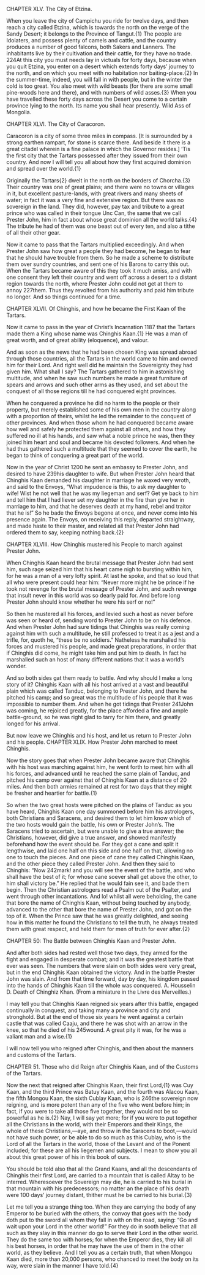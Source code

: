 


CHAPTER XLV. The City of Etzina.

When you leave the city of Campichu you ride for twelve days, and then reach a city called Etzina, which is towards the north on the verge of the Sandy Desert; it belongs to the Province of Tangut.{1} The people are Idolaters, and possess plenty of camels and cattle, and the country produces a number of good falcons, both Sakers and Lanners. The inhabitants live by their cultivation and their cattle, for they have no trade. 224At this city you must needs lay in victuals for forty days, because when you quit Etzina, you enter on a desert which extends forty days’ journey to the north, and on which you meet with no habitation nor baiting-place.{2} In the summer-time, indeed, you will fall in with people, but in the winter the cold is too great. You also meet with wild beasts (for there are some small pine-woods here and there), and with numbers of wild asses.{3} When you have travelled these forty days across the Desert you come to a certain province lying to the north. Its name you shall hear presently.
Wild Ass of Mongolia.


CHAPTER XLVI. The City of Caracoron.

Caracoron is a city of some three miles in compass. [It is surrounded by a strong earthen rampart, for stone is scarce there. And beside it there is a great citadel wherein is a fine palace in which the Governor resides.] ’Tis the first city that the Tartars possessed after they issued from their own country. And now I will tell you all about how they first acquired dominion and spread over the world.{1}

Originally the Tartars{2} dwelt in the north on the borders of Chorcha.{3} Their country was one of great plains; and there were no towns or villages in it, but excellent pasture-lands, with great rivers and many sheets of water; in fact it was a very fine and extensive region. But there was no sovereign in the land. They did, however, pay tax and tribute to a great prince who was called in their tongue Unc Can, the same that we call Prester John, him in fact about whose great dominion all the world talks.{4} The tribute he had of them was one beast out of every ten, and also a tithe of all their other gear.

Now it came to pass that the Tartars multiplied exceedingly. And when Prester John saw how great a people they had become, he began to fear that he should have trouble from them. So he made a scheme to distribute them over sundry countries, and sent one of his Barons to carry this out. When the Tartars became aware of this they took it much amiss, and with one consent they left their country and went off across a desert to a distant region towards the north, where Prester John could not get at them to annoy 227them. Thus they revolted from his authority and paid him tribute no longer. And so things continued for a time.


CHAPTER XLVII.
Of Chinghis, and how he became the First Kaan of the Tartars.

Now it came to pass in the year of Christ’s Incarnation 1187 that the Tartars made them a King whose name was Chinghis Kaan.{1} He was a man of great worth, and of great ability (eloquence), and valour. 

And as soon as the news that he had been chosen King was spread abroad through those countries, all the Tartars in the world came to him and owned him for their Lord. And right well did he maintain the Sovereignty they had given him. What shall I say? The Tartars gathered to him in astonishing multitude, and when he saw such numbers he made a great furniture of spears and arrows and such other arms as they used, and set about the conquest of all those regions till he had conquered eight provinces. 

When he conquered a province he did no harm to the people or their property, but merely established some of his own men in the country along with a proportion of theirs, whilst he led the remainder to the conquest of other provinces. And when those whom he had conquered became aware how well and safely he protected them against all others, and how they suffered no ill at his hands, and saw what a noble prince he was, then they joined him heart and soul and became his devoted followers. And when he had thus gathered such a multitude that they seemed to cover the earth, he began to think of conquering a great part of the world. 

Now in the year of Christ 1200 he sent an embassy to Prester John, and desired to have 239his daughter to wife. But when Prester John heard that Chinghis Kaan demanded his daughter in marriage he waxed very wroth, and said to the Envoys, “What impudence is this, to ask my daughter to wife! Wist he not well that he was my liegeman and serf? Get ye back to him and tell him that I had liever set my daughter in the fire than give her in marriage to him, and that he deserves death at my hand, rebel and traitor that he is!” So he bade the Envoys begone at once, and never come into his presence again. The Envoys, on receiving this reply, departed straightway, and made haste to their master, and related all that Prester John had ordered them to say, keeping nothing back.{2}



CHAPTER XLVIII. How Chinghis mustered his People to march against Prester John.

When Chinghis Kaan heard the brutal message that Prester John had sent him, such rage seized him that his heart came nigh to bursting within him, for he was a man of a very lofty spirit. At last he spoke, and that so loud that all who were present could hear him: “Never more might he be prince if he took not revenge for the brutal message of Prester John, and such revenge that insult never in this world was so dearly paid for. And before long Prester John should know whether he were his serf or no!”

So then he mustered all his forces, and levied such a host as never before was seen or heard of, sending word to Prester John to be on his defence. And when Prester John had sure tidings that Chinghis was really coming against him with such a multitude, he still professed to treat it as a jest and a trifle, for, quoth he, “these be no soldiers.” Natheless he marshalled his forces and mustered his people, and made great preparations, in order that if Chinghis did come, he might take him and put him to death. In fact he marshalled such an host of many different nations that it was a world’s wonder.

And so both sides gat them ready to battle. And why should I make a long story of it? Chinghis Kaan with all his host arrived at a vast and beautiful plain which was called Tanduc, belonging to Prester John, and there he pitched his camp; and so great was the multitude of his people that it was impossible to number them. And when he got tidings that Prester 241John was coming, he rejoiced greatly, for the place afforded a fine and ample battle-ground, so he was right glad to tarry for him there, and greatly longed for his arrival.

But now leave we Chinghis and his host, and let us return to Prester John and his people.
CHAPTER XLIX.
How Prester John marched to meet Chinghis.

Now the story goes that when Prester John became aware that Chinghis with his host was marching against him, he went forth to meet him with all his forces, and advanced until he reached the same plain of Tanduc, and pitched his camp over against that of Chinghis Kaan at a distance of 20 miles. And then both armies remained at rest for two days that they might be fresher and heartier for battle.{1}

So when the two great hosts were pitched on the plains of Tanduc as you have heard, Chinghis Kaan one day summoned before him his astrologers, both Christians and Saracens, and desired them to let him know which of the two hosts would gain the battle, his own or Prester John’s. The Saracens tried to ascertain, but were unable to give a true answer; the Christians, however, did give a true answer, and showed manifestly beforehand how the event should be. For they got a cane and split it lengthwise, and laid one half on this side and one half on that, allowing no one to touch the pieces. And one piece of cane they called Chinghis Kaan, and the other piece they called Prester John. And then they said to Chinghis: “Now 242mark! and you will see the event of the battle, and who shall have the best of it; for whose cane soever shall get above the other, to him shall victory be.” He replied that he would fain see it, and bade them begin. Then the Christian astrologers read a Psalm out of the Psalter, and went through other incantations. And lo! whilst all were beholding, the cane that bore the name of Chinghis Kaan, without being touched by anybody, advanced to the other that bore the name of Prester John, and got on the top of it. When the Prince saw that he was greatly delighted, and seeing how in this matter he found the Christians to tell the truth, he always treated them with great respect, and held them for men of truth for ever after.{2}




CHAPTER 50: The Battle between Chinghis Kaan and Prester John.

And after both sides had rested well those two days, they armed for the fight and engaged in desperate combat; and it was the greatest battle that ever was seen. The numbers that were slain on both sides were very great, but in the end Chinghis Kaan obtained the victory. And in the battle Prester John was slain. And from that time forward, day by day, his kingdom passed into the hands of Chinghis Kaan till the whole was conquered.
A. Housselin D.
Death of Chinghiz Khan. (From a miniature in the Livre des Merveilles.)

I may tell you that Chinghis Kaan reigned six years after this battle, engaged continually in conquest, and taking many a province and city and stronghold. But at the end of those six years he went against a certain castle that was called Caaju, and there he was shot with an arrow in the knee, so that he died of his 245wound. A great pity it was, for he was a valiant man and a wise.{1}

I will now tell you who reigned after Chinghis, and then about the manners and customs of the Tartars.



CHAPTER 51. Those who did Reign after Chinghis Kaan, and of the Customs of the Tartars.

Now the next that reigned after Chinghis Kaan, their first Lord,{1} was Cuy Kaan, and the third Prince was Batuy Kaan, and the fourth was Alacou Kaan, the fifth Mongou Kaan, the sixth Cublay Kaan, who is 246the sovereign now reigning, and is more potent than any of the five who went before him; in fact, if you were to take all those five together, they would not be so powerful as he is.{2} Nay, I will say yet more; for if you were to put together all the Christians in the world, with their Emperors and their Kings, the whole of these Christians,—aye, and throw in the Saracens to boot,—would not have such power, or be able to do so much as this Cublay, who is the Lord of all the Tartars in the world, those of the Levant and of the Ponent included; for these are all his liegemen and subjects. I mean to show you all about this great power of his in this book of ours.

You should be told also that all the Grand Kaans, and all the descendants of Chinghis their first Lord, are carried to a mountain that is called Altay to be interred. Wheresoever the Sovereign may die, he is carried to his burial in that mountain with his predecessors; no matter an the place of his death were 100 days’ journey distant, thither must he be carried to his burial.{3}

Let me tell you a strange thing too. When they are carrying the body of any Emperor to be buried with the others, the convoy that goes with the body doth put to the sword all whom they fall in with on the road, saying: “Go and wait upon your Lord in the other world!” For they do in sooth believe that all such as they slay in this manner do go to serve their Lord in the other world. They do the same too with horses; for when the Emperor dies, they kill all his best horses, in order that he may have the use of them in the other world, as they believe. And I tell you as a certain truth, that when Mongou Kaan died, more than 20,000 persons, who chanced to meet the body on its way, were slain in the manner I have told.{4}



